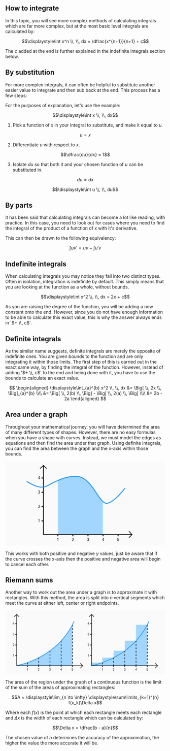 ## How to integrate

In this topic, you will see more complex methods of calculating integrals which are far more complex, but at the most basic level integrals are calculated by:

$$\displaystyle\int x^n \\, \\, dx = \dfrac{x^{n+1}}{n+1} + c$$

The $c$ added at the end is further explained in the indefinite integrals section below.

## By substitution

For more complex integrals, it can often be helpful to substitute another easier value to integrate and then sub back at the end. This process has a few steps:

For the purposes of explanation, let's use the example:

$$\displaystyle\int x \\, \\, dx$$

1. Pick a function of $x$ in your integral to substitute, and make it equal to $u$.

$$u = x$$

2. Differentiate $u$ with respect to $x$.

$$\dfrac{du}{dx} = 1$$

3. Isolate $du$ so that both it and your chosen function of $u$ can be substituted in.

$$du = dx$$

$$\displaystyle\int u \\, \\, du$$

## By parts

It has been said that calculating integrals can become a lot like reading, with practice. In this case, you need to look out for cases where you need to find the integral of the product of a function of $x$ with it's derivative.

This can then be drawn to the following equivalency:

$$\displaystyle\int uv' = uv - \displaystyle\int u'v$$

## Indefinite integrals

When calculating integrals you may notice they fall into two distinct types. Often in isolation, integration is indefinite by default. This simply means that you are looking at the function as a whole, without bounds.

$$\displaystyle\int x^2 \\, \\, dx = 2x + c$$

As you are raising the degree of the function, you will be adding a new constant onto the end. However, since you do not have enough information to be able to calculate this exact value, this is why the answer always ends in '$+ \\, c$'.

## Definite integrals

As the similar name suggests, definite integrals are merely the opposite of indefinite ones. You are given bounds to the function and are only integrating it within those limits. The first step of this is carried out in the exact same way, by finding the integral of the function. However, instead of adding '$+ \\, c$' to the end and being done with it, you have to use the bounds to calculate an exact value.

$$
\begin{aligned}
\displaystyle\int_{a}^{b} x^2 \\, \\, dx &= \Big[ \\, 2x \\, \Big]_{a}^{b} \\\\
&= \Big[ \\, 2(b) \\, \Big] - \Big[ \\, 2(a) \\, \Big] \\\\
&= 2b - 2a
\end{aligned}
$$

## Area under a graph

Throughout your mathematical journey, you will have determined the area of many different types of shapes. However, there are no easy formulas when you have a shape with curves. Instead, we must model the edges as equations and then find the area under that graph. Using definite integrals, you can find the area between the graph and the x-axis within those bounds.

![Area under graph](area-under-graph.svg)

This works with both positive and negative $y$ values, just be aware that if the curve crosses the x-axis then the positive and negative area will begin to cancel each other.

## Riemann sums

Another way to work out the area under a graph is to approximate it with rectangles. With this method, the area is split into $n$ vertical segments which meet the curve at either left, center or right endpoints.

![Rectangles estimation](rectangles.svg)

The area of the region under the graph of a continuous function is the limit of the sum of the areas of approximating rectangles:

$$A = \displaystyle\lim_{n \to \infty} \displaystyle\sum\limits_{k=1}^{n} f(x_k)\Delta x$$

Where each $f(x)$ is the point at which each rectangle meets each rectangle and $\Delta x$ is the width of each rectangle which can be calculated by:

$$\Delta x = \dfrac{b - a}{n}$$

The chosen value of $n$ determines the accuracy of the approximation, the higher the value the more accurate it will be.

<!-- ## Proper & inproper intrgrals -->
